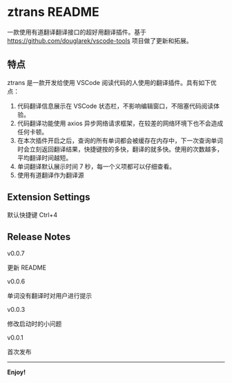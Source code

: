 # ztrans README

一款使用有道翻译翻译接口的超好用翻译插件。基于 https://github.com/douglarek/vscode-tools 项目做了更新和拓展。

## 特点

ztrans 是一款开发给使用 VSCode 阅读代码的人使用的翻译插件。具有如下优点：

1. 代码翻译信息展示在 VSCode 状态栏，不影响编辑窗口，不阻塞代码阅读体验。
2. 代码翻译功能使用 axios 异步网络请求框架，在较差的网络环境下也不会造成任何卡顿。
3. 在本次插件开启之后，查询的所有单词都会被缓存在内存中，下一次查询单词时会立刻返回翻译结果，快捷键按的多快，翻译的就多快。使用的次数越多，平均翻译时间越短。
4. 单词翻译默认展示时间 7 秒，每一个义项都可以仔细查看。
5. 使用有道翻译作为翻译源

## Extension Settings

默认快捷键 Ctrl+4

## Release Notes

v0.0.7

更新 README

v0.0.6

单词没有翻译时对用户进行提示


v0.0.3

修改启动时的小问题

v0.0.1

首次发布



-----------------------------------------------------------------------------------------------------------

**Enjoy!**
